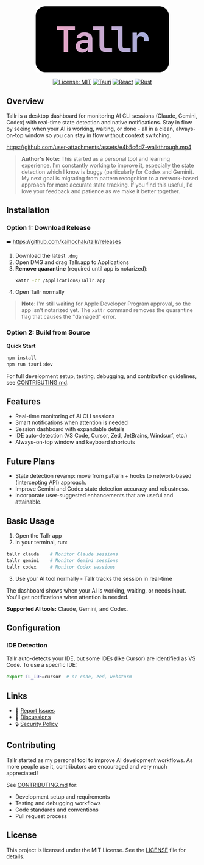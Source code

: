 <div align="center" >
  <img src="public/tallr.svg" alt="Tallr Logo" width="350">

  [![License: MIT](https://img.shields.io/badge/license-MIT-blue.svg?style=flat-square)](LICENSE)
  [![Tauri](https://img.shields.io/badge/Tauri-24C8D8?style=flat-square&logo=tauri&logoColor=fff)](https://tauri.app/)
  [![React](https://img.shields.io/badge/React-61DAFB?style=flat-square&logo=react&logoColor=000)](https://reactjs.org/)
  [![Rust](https://img.shields.io/badge/Rust-000000?style=flat-square&logo=rust&logoColor=white)](https://www.rust-lang.org/)
</div>

## Overview
Tallr is a desktop dashboard for monitoring AI CLI sessions (Claude, Gemini, Codex) with real-time state detection and native notifications. Stay in flow by seeing when your AI is working, waiting, or done - all in a clean, always-on-top window so you can stay in flow without context switching.

https://github.com/user-attachments/assets/e4b5c6d7-walkthrough.mp4

> **Author's Note:** This started as a personal tool and learning experience. I'm constantly working to improve it, especially the state detection which I know is buggy (particularly for Codex and Gemini).
My next goal is migrating from pattern recognition to a network-based approach for more accurate state tracking. If you find this useful, I'd love your feedback and patience as we make it better together.

## Installation

### Option 1: Download Release

➡️ https://github.com/kaihochak/tallr/releases

1. Download the latest `.dmg`
2. Open DMG and drag Tallr.app to Applications
3. **Remove quarantine** (required until app is notarized):
   ```bash
   xattr -cr /Applications/Tallr.app
   ```
4. Open Tallr normally

> **Note**: I'm still waiting for Apple Developer Program approval, so the app isn't notarized yet. The `xattr` command removes the quarantine flag that causes the "damaged" error.

### Option 2: Build from Source

**Quick Start**
```bash
npm install
npm run tauri:dev
```

For full development setup, testing, debugging, and contribution guidelines, see [CONTRIBUTING.md](CONTRIBUTING.md).

## Features

- Real-time monitoring of AI CLI sessions  
- Smart notifications when attention is needed  
- Session dashboard with expandable details  
- IDE auto-detection (VS Code, Cursor, Zed, JetBrains, Windsurf, etc.)  
- Always-on-top window and keyboard shortcuts  

## Future Plans

- State detection revamp: move from pattern + hooks to network-based (intercepting API) approach.
- Improve Gemini and Codex state detection accuracy and robustness.
- Incorporate user-suggested enhancements that are useful and attainable.

## Basic Usage

1. Open the Tallr app
2. In your terminal, run:
```bash
tallr claude    # Monitor Claude sessions
tallr gemini    # Monitor Gemini sessions  
tallr codex     # Monitor Codex sessions
```
3. Use your AI tool normally - Tallr tracks the session in real-time

The dashboard shows when your AI is working, waiting, or needs input. You'll get notifications when attention is needed.

**Supported AI tools:** Claude, Gemini, and Codex.

## Configuration

### IDE Detection
Tallr auto-detects your IDE, but some IDEs (like Cursor) are identified as VS Code. To use a specific IDE:

```bash
export TL_IDE=cursor  # or code, zed, webstorm
```

## Links

- 🐛 [Report Issues](https://github.com/kaihochak/tallr/issues)
- 💬 [Discussions](https://github.com/kaihochak/tallr/discussions)
- 🔒 [Security Policy](SECURITY.md)

## Contributing

Tallr started as my personal tool to improve AI development workflows. As more people use it, contributors are encouraged and very much appreciated! 

See [CONTRIBUTING.md](CONTRIBUTING.md) for:
- Development setup and requirements
- Testing and debugging workflows
- Code standards and conventions
- Pull request process

## License

This project is licensed under the MIT License. See the [LICENSE](LICENSE) file for details.
